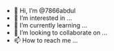 - 👋 Hi, I’m @7866abdul
- 👀 I’m interested in ...
- 🌱 I’m currently learning ...
- 💞️ I’m looking to collaborate on ...
- 📫 How to reach me ...

<!---
7866abdul/7866abdul is a ✨ special ✨ repository because its `README.md` (this file) appears on your GitHub profile.
You can click the Preview link to take a look at your changes.
--->
